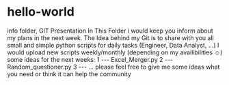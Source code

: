 # hello-world
info folder, GIT Presentation
In This Folder i would keep you inform about my plans in the next week. The Idea behind my Git is to share with you all small and simple python scripts for daily tasks (Engineer, Data Analyst, ...)
I would upload new scripts weekly/monthly (depending on my availibilities ☺️)
some ideas for the next weeks:
1 --- Excel_Merger.py
2 --- Random_questioner.py
3 --- ... please feel free to give me some ideas what you need or think it can help the community
